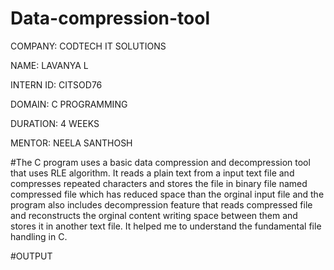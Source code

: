 # Data-compression-tool
COMPANY: CODTECH IT SOLUTIONS

NAME: LAVANYA L

INTERN ID: CITSOD76

DOMAIN: C PROGRAMMING

DURATION: 4 WEEKS

MENTOR: NEELA SANTHOSH

#The C program uses a basic data compression and decompression tool that uses RLE algorithm. It reads a plain text from a input text file and compresses repeated characters and stores the file in binary file named compressed file which has reduced space than the orginal input file and the program also includes decompression feature that reads compressed file and reconstructs the orginal content writing space between them and stores it in another text file. It helped me to understand the fundamental file handling in C.

#OUTPUT

